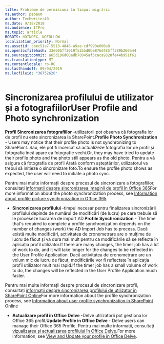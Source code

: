 ```yaml
---
title: Probleme de permisiuni în timpul migrării
ms.author: pebaum
author: Techwriter40
ms.date: 9/18/2018
ms.audience: ITPro
ms.topic: article
ROBOTS: NOINDEX, NOFOLLOW
localization_priority: Normal
ms.assetid: cbec51a7-5513-4848-a9ae-cdf993e000a8
ms.openlocfilehash: 33e605ff3019f52bbd0be876d485ff389b260a44
ms.sourcegitcommit: a65d196d00adb70045af5caca9828fe44b951f61
ms.translationtype: MT
ms.contentlocale: ro-RO
ms.lasthandoff: 09/04/2019
ms.locfileid: "36752620"
---
```

# <a name="user-profile-and-photo-synchronization"></a><span data-ttu-id="5c1c0-102">Sincronizarea profilului de utilizator și a fotografiilor</span><span class="sxs-lookup"><span data-stu-id="5c1c0-102">User Profile and Photo synchronization</span></span>

 <span data-ttu-id="5c1c0-103">**Profil Sincronizarea fotografiilor** -utilizatorii pot observa că fotografia lor de profil nu este sincronizarea la SharePoint.</span><span class="sxs-lookup"><span data-stu-id="5c1c0-103">**Profile Photo Synchronization** - Users may notice that their profile photo is not synchronizing to SharePoint.</span></span> <span data-ttu-id="5c1c0-104">Sau, ele pot fi încercat să actualizeze fotografia lor de profil și fotografia încă apare ca fotografie vechi.</span><span class="sxs-lookup"><span data-stu-id="5c1c0-104">Or, they may have tried to update their profile photo and the photo still appears as the old photo.</span></span> <span data-ttu-id="5c1c0-105">Pentru a vă asigura că fotografia de profil Arată conform așteptărilor, utilizatorul va trebui să inițieze o sincronizare foto.</span><span class="sxs-lookup"><span data-stu-id="5c1c0-105">To ensure the profile photo shows as expected, the user will need to initiate a photo sync.</span></span> 
  
<span data-ttu-id="5c1c0-106">Pentru mai multe informații despre procesul de sincronizare a fotografiilor, consultați [informații despre sincronizarea imaginii de profil în Office 365](https://go.microsoft.com/fwlink/?linkid=2022634)</span><span class="sxs-lookup"><span data-stu-id="5c1c0-106">For more information about the photo synchronization process, see [Information about profile picture synchronization in Office 365](https://go.microsoft.com/fwlink/?linkid=2022634)</span></span>
  
- <span data-ttu-id="5c1c0-107">**Sincronizarea profilului** -timpul necesar pentru finalizarea sincronizării profilului depinde de numărul de modificări (de lucru) pe care trebuie să le proceseze lucrarea de import AD.</span><span class="sxs-lookup"><span data-stu-id="5c1c0-107">**Profile Synchronization** - The time that's required to complete a profile synchronization depends on the number of changes (work) the AD Import Job has to process.</span></span> <span data-ttu-id="5c1c0-108">Dacă există multe modificări, activitatea de cronometrare are o mulțime de lucru de făcut și va dura mai mult pentru ca modificările să se reflecte în aplicația profil utilizator.</span><span class="sxs-lookup"><span data-stu-id="5c1c0-108">If there are many changes, the timer job has a lot of work to do, and it will take longer for the changes to be reflected in the User Profile Application.</span></span> <span data-ttu-id="5c1c0-109">Dacă activitatea de cronometrare are un volum mic de lucru de făcut, modificările vor fi reflectate în aplicația profil utilizator mult mai rapid.</span><span class="sxs-lookup"><span data-stu-id="5c1c0-109">If the timer job has a small volume of work to do, the changes will be reflected in the User Profile Application much faster.</span></span> 
  
<span data-ttu-id="5c1c0-110">Pentru mai multe informații despre procesul de sincronizare profil, consultați [informații despre sincronizarea profilului de utilizator în SharePoint Online](https://go.microsoft.com/fwlink/?linkid=2022639)</span><span class="sxs-lookup"><span data-stu-id="5c1c0-110">For more information about the profile synchronization process, see [Information about user profile synchronization in SharePoint Online](https://go.microsoft.com/fwlink/?linkid=2022639)</span></span>
    
- <span data-ttu-id="5c1c0-111">**Actualizare profil în Office Delve** -Delve utilizatorii pot gestiona lor Office 365 profil.</span><span class="sxs-lookup"><span data-stu-id="5c1c0-111">**Update Profile in Office Delve** - Delve users can manage their Office 365 Profile.</span></span> <span data-ttu-id="5c1c0-112">Pentru mai multe informații, consultați [vizualizarea și actualizarea profilului în Office Delve](https://support.office.com/article/View-and-update-your-profile-in-Office-Delve-4e84343b-eedf-45a1-aeb9-8627ccca14ba).</span><span class="sxs-lookup"><span data-stu-id="5c1c0-112">For more information, see [View and Update your profile in Office Delve](https://support.office.com/article/View-and-update-your-profile-in-Office-Delve-4e84343b-eedf-45a1-aeb9-8627ccca14ba).</span></span>
    

